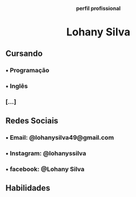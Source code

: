 #### <p align="center">perfil profissional

<h1 p align="center"> Lohany Silva 

<h2> Cursando
<h3> • Programação
<h3> • Inglês
<h3> [...]

<h2> Redes Sociais
<h3>  • Email: @lohanysilva49@gmail.com
<h3>  • Instagram: @lohanyssilva
<h3>  • facebook: @Lohany Silva 




<h2> Habilidades
